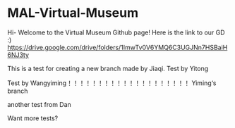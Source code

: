 # MAL-Virtual-Museum

Hi- Welcome to the Virtual Museum Github page! 
Here is the link to our GD :) https://drive.google.com/drive/folders/1ImwTv0V6YMQ6C3UGJNn7HSBaiH6NJ3ty

This is a test for creating a new branch made by Jiaqi.
Test by Yitong

Test by Wangyiming！！！！！！！！！！！！！！！！！！！！
Yiming‘s branch

another test from Dan

Want more tests?